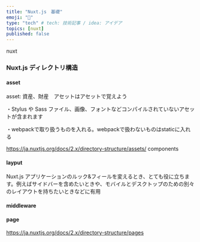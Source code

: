 ```yaml
---
title: "Nuxt.js　基礎"
emoji: "🐚"
type: "tech" # tech: 技術記事 / idea: アイデア
topics: [nuxt]
published: false
---
```

nuxt

### Nuxt.js ディレクトリ構造

#### asset
asset: 資産、財産　アセットはアセットで覚えよう

・Stylus や Sass ファイル、画像、フォントなどコンパイルされていないアセットが含まれます

・webpackで取り扱うものを入れる。webpackで扱わないものはstaticに入れる

https://ja.nuxtjs.org/docs/2.x/directory-structure/assets/
components

#### layput
Nuxt.js アプリケーションのルック&フィールを変えるとき、とても役に立ちます。例えばサイドバーを含めたいときや、モバイルとデスクトップのための別々のレイアウトを持ちたいときなどに有用

#### middleware

#### page
https://ja.nuxtjs.org/docs/2.x/directory-structure/pages
